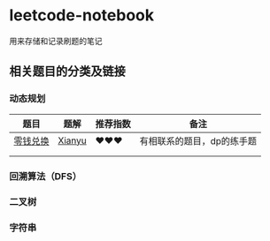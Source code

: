 # leetcode-notebook
用来存储和记录刷题的笔记



## 相关题目的分类及链接

### 动态规划

| 题目                                                      | 题解                                                         | 推荐指数 | 备注                       |
| --------------------------------------------------------- | ------------------------------------------------------------ | -------- | -------------------------- |
| [零钱兑换](https://leetcode-cn.com/problems/coin-change/) | [Xianyu](https://github.com/Ht-zhang-xianyu/leetcode-notebook/tree/main/XianyuZhang/322.Coin_Change) | ❤️❤️❤️      | 有相联系的题目，dp的练手题 |
|                                                           |                                                              |          |                            |
|                                                           |                                                              |          |                            |



### 回溯算法（DFS）



### 二叉树



### 字符串
